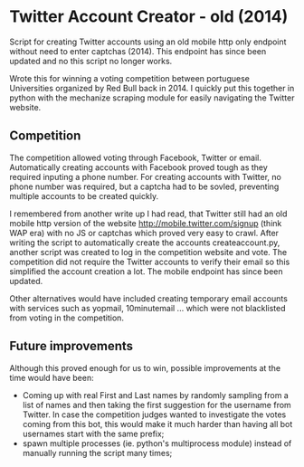 # Twitter Account Creator - old (2014)
Script for creating Twitter accounts using an old mobile http only endpoint without need to enter captchas (2014). This endpoint has since been updated and no this script no longer works.

Wrote this for winning a voting competition between portuguese Universities organized by Red Bull back in 2014. I quickly put this together in python with the mechanize scraping module for easily navigating the Twitter website.


## Competition 
The competition allowed voting through Facebook, Twitter or email.
Automatically creating accounts with Facebook proved tough as they required inputing a phone number. For creating accounts with Twitter, no phone number was required, but a captcha had to be sovled, preventing multiple accounts to be created quickly.

I remembered from another write up I had read, that Twitter still had an old mobile http version of the website http://mobile.twitter.com/signup (think WAP era) with no JS or captchas which proved very easy to crawl. After writing the script to automatically create the accounts createaccount.py, another script was created to log in the competition website and vote. The competition did not require the Twitter accounts to verify their email so this simplified the account creation a lot.
The mobile endpoint has since been updated.

Other alternatives would have included creating temporary email accounts with services such as yopmail, 10minutemail ... which were not blacklisted from voting in the competition. 


## Future improvements

Although this proved enough for us to win, possible improvements at the time would have been:

- Coming up with real First and Last names by randomly sampling from a list of names and then taking the first suggestion for the username from Twitter. In case the competition judges wanted to investigate the votes coming from this bot, this would make it much harder than having all bot usernames start with the same prefix;
- spawn multiple processes (ie. python's multiprocess module) instead of manually running the script many times;
